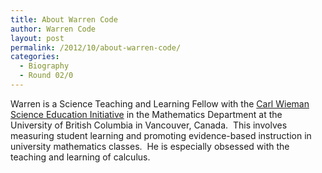 ```yaml
---
title: About Warren Code
author: Warren Code
layout: post
permalink: /2012/10/about-warren-code/
categories:
  - Biography
  - Round 02/0
---
```

Warren is a Science Teaching and Learning Fellow with the [Carl Wieman Science Education Initiative][1] in the Mathematics Department at the University of British Columbia in Vancouver, Canada.  This involves measuring student learning and promoting evidence-based instruction in university mathematics classes.  He is especially obsessed with the teaching and learning of calculus.

 [1]: http://cwsei.ubc.ca